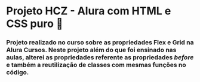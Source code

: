 # Projeto HCZ - Alura com HTML e CSS puro 🚀

### Projeto realizado no curso sobre as propriedades Flex e Grid na Alura Cursos. Neste projeto além do que foi ensinado nas aulas, alterei as propriedades referente as propriedades *before* e também a reutilização de classes com mesmas funções no código.


